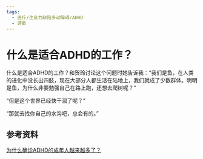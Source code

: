 ```yaml
---
tags:
  - 医疗/注意力缺陷多动障碍/ADHD
  - 诗歌
---
```


# 什么是适合ADHD的工作？

什么是适合ADHD的工作？和贺玲讨论这个问题时她告诉我：“我们是鱼，在人类的进化中没长出四肢，现在大部分人都生活在陆地上，我们就成了少数群体。明明是鱼，为什么非要勉强自己在路上跑，还想去爬树呢？”

“但是这个世界已经快干涸了呢？”

“那就去找你自己的水沟吧，总会有的。”

## 参考资料

[为什么确诊ADHD的成年人越来越多了？](https://36kr.com/p/2554236430276740)
